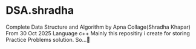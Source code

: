 # DSA.shradha
Complete Data Structure and Algorithm by Apna Collage(Shradha Khapar)
From 30 Oct 2025
Language c++
Mainly this repositiry i create for storing Practice Problems solution.
So...🚀
